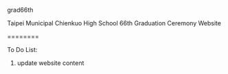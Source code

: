 grad66th

Taipei Municipal Chienkuo High School 66th Graduation Ceremony Website

========

To Do List:

1. update website content
